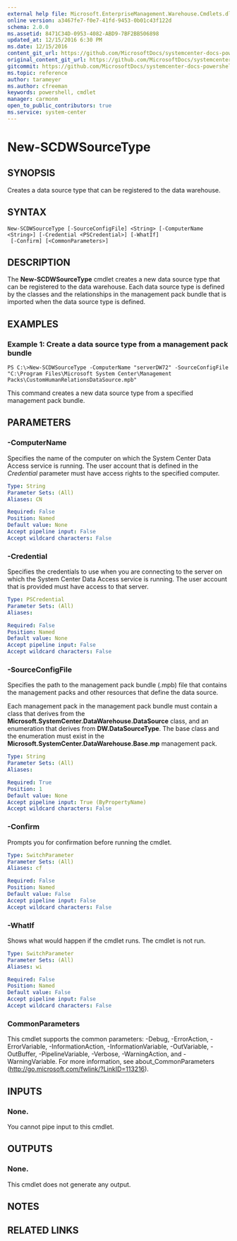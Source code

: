 ```yaml
---
external help file: Microsoft.EnterpriseManagement.Warehouse.Cmdlets.dll-Help.xml
online version: a3467fe7-f0e7-41fd-9453-0b01c43f122d
schema: 2.0.0
ms.assetid: 8471C34D-0953-4082-ABD9-7BF2BB506898
updated_at: 12/15/2016 6:30 PM
ms.date: 12/15/2016
content_git_url: https://github.com/MicrosoftDocs/systemcenter-docs-powershell/blob/master/systemcenter-cmdlets/SystemCenter2016/ServiceManagerDataWarehouse/vlatest/New-SCDWSourceType.md
original_content_git_url: https://github.com/MicrosoftDocs/systemcenter-docs-powershell/blob/master/systemcenter-cmdlets/SystemCenter2016/ServiceManagerDataWarehouse/vlatest/New-SCDWSourceType.md
gitcommit: https://github.com/MicrosoftDocs/systemcenter-docs-powershell/blob/59ca46449cbaf6c065d4887fdd68c8de98ef34f0/systemcenter-cmdlets/SystemCenter2016/ServiceManagerDataWarehouse/vlatest/New-SCDWSourceType.md
ms.topic: reference
author: tarameyer
ms.author: cfreeman
keywords: powershell, cmdlet
manager: carmonm
open_to_public_contributors: true
ms.service: system-center
---
```


# New-SCDWSourceType

## SYNOPSIS
Creates a data source type that can be registered to the data warehouse.

## SYNTAX

```
New-SCDWSourceType [-SourceConfigFile] <String> [-ComputerName <String>] [-Credential <PSCredential>] [-WhatIf]
 [-Confirm] [<CommonParameters>]
```

## DESCRIPTION
The **New-SCDWSourceType** cmdlet creates a new data source type that can be registered to the data warehouse.
Each data source type is defined by the classes and the relationships in the management pack bundle that is imported when the data source type is defined.

## EXAMPLES

### Example 1: Create a data source type from a management pack bundle
```
PS C:\>New-SCDWSourceType -ComputerName "serverDW72" -SourceConfigFile "C:\Program Files\Microsoft System Center\Management Packs\CustomHumanRelationsDataSource.mpb"
```

This command creates a new data source type from a specified management pack bundle.

## PARAMETERS

### -ComputerName
Specifies the name of the computer on which the System Center Data Access service is running.
The user account that is defined in the *Credential* parameter must have access rights to the specified computer.

```yaml
Type: String
Parameter Sets: (All)
Aliases: CN

Required: False
Position: Named
Default value: None
Accept pipeline input: False
Accept wildcard characters: False
```

### -Credential
Specifies the credentials to use when you are connecting to the server on which the System Center Data Access service is running.
The user account that is provided must have access to that server.

```yaml
Type: PSCredential
Parameter Sets: (All)
Aliases: 

Required: False
Position: Named
Default value: None
Accept pipeline input: False
Accept wildcard characters: False
```

### -SourceConfigFile
Specifies the path to the management pack bundle (.mpb) file that contains the management packs and other resources that define the data source.

Each management pack in the management pack bundle must contain a class that derives from the **Microsoft.SystemCenter.DataWarehouse.DataSource** class, and an enumeration that derives from **DW.DataSourceType**.
The base class and the enumeration must exist in the **Microsoft.SystemCenter.DataWarehouse.Base.mp** management pack.

```yaml
Type: String
Parameter Sets: (All)
Aliases: 

Required: True
Position: 1
Default value: None
Accept pipeline input: True (ByPropertyName)
Accept wildcard characters: False
```

### -Confirm
Prompts you for confirmation before running the cmdlet.

```yaml
Type: SwitchParameter
Parameter Sets: (All)
Aliases: cf

Required: False
Position: Named
Default value: False
Accept pipeline input: False
Accept wildcard characters: False
```

### -WhatIf
Shows what would happen if the cmdlet runs.
The cmdlet is not run.

```yaml
Type: SwitchParameter
Parameter Sets: (All)
Aliases: wi

Required: False
Position: Named
Default value: False
Accept pipeline input: False
Accept wildcard characters: False
```

### CommonParameters
This cmdlet supports the common parameters: -Debug, -ErrorAction, -ErrorVariable, -InformationAction, -InformationVariable, -OutVariable, -OutBuffer, -PipelineVariable, -Verbose, -WarningAction, and -WarningVariable. For more information, see about_CommonParameters (http://go.microsoft.com/fwlink/?LinkID=113216).

## INPUTS

### None.
You cannot pipe input to this cmdlet.

## OUTPUTS

### None.
This cmdlet does not generate any output.

## NOTES

## RELATED LINKS

